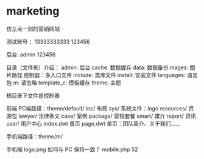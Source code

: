 # marketing
仿三点一刻的营销网站


测试账号：
13333333333  123456

后台:
admin  123456



目录（文件夹）介绍：
admin: 后台
cache: 数据缓存
data: 数据备份
mages: 图片路径
控制器：多入口文件
include: 类库文件
install: 安装文件
languages: 语言包
m: 请忽略
template_c: 模板缓存
theme: 主题

根目录下文件是控制器



前端
PC端路径：theme/default/
    inc/         布局
    sys/         系统文件：logo
    resources/   资源包
    lawyer/      法律条文
    case/        案例
    package/     营销套餐
    smart/       媒介
    report/      资讯
    user/        用户中心
    index.dwt    首页
    page.dwt     单页：团队简介、关于我们……

手机端路径：theme/m/

手机端 logo.png 如何与 PC 保持一致？
mobile.php 52